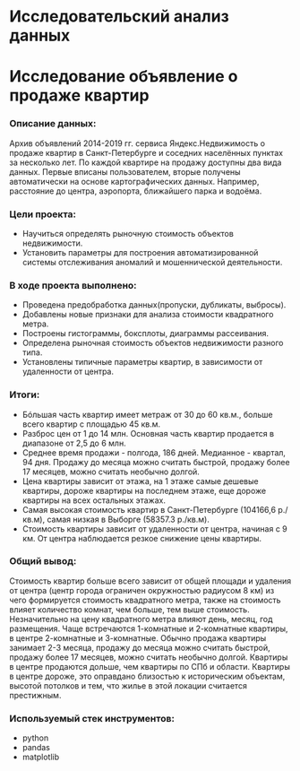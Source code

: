 # Исследовательский анализ данных
# Исследование объявление о продаже квартир

### Описание данных:
Архив объявлений 2014-2019 гг. сервиса Яндекc.Недвижимость о продаже квартир в Санкт-Петербурге и соседних населённых пунктах за несколько лет. По каждой квартире на продажу доступны два вида данных. Первые вписаны пользователем, вторые получены автоматически на основе картографических данных. Например, расстояние до центра, аэропорта, ближайшего парка и водоёма.

### Цели проекта:
- Научиться определять рыночную стоимость объектов недвижимости.
- Установить параметры для построения автоматизированной системы отслеживания аномалий и мошеннической деятельности.

### В ходе проекта выполнено:
- Проведена предобработка данных(пропуски, дубликаты, выбросы). 
- Добавлены новые признаки для анализа стоимости квадратного метра. 
-	Построены гистограммы, боксплоты, диаграммы рассеивания.
-	Определена рыночная стоимость объектов недвижимости разного типа.
-	Установлены типичные параметры квартир, в зависимости от удаленности от центра.

### Итоги:
- Бóльшая часть квартир имеет метраж от 30 до 60 кв.м., больше всего квартир с площадью 45 кв.м.
- Разброс цен от 1 до 14 млн. Основная часть квартир продается в диапазоне от 2,5 до 6 млн.
- Среднее время продажи - полгода, 186 дней. Медианное - квартал, 94 дня.
Продажу до месяца можно считать быстрой, продажу более 17 месяцев, можно считать необычно долгой.
- Цена квартиры зависит от этажа, на 1 этаже самые дешевые квартиры, дороже квартиры на последнем этаже, еще дороже квартиры на всех остальных этажах.
- Самая высокая стоимость квартир в Санкт-Петербурге (104166,6 р./кв.м), самая низкая в Выборге (58357.3 р./кв.м).
- Стоимость квартиры зависит от удаленности от центра, начиная с 9 км. От центра наблюдается резкое снижение цены квартиры.

### Общий вывод:
Стоимость квартир больше всего зависит от общей площади и удаления от центра (центр города ограничен окружностью радиусом 8 км) из чего формируется стоимость квадратного метра, также на стоимость влияет количество комнат, чем больше, тем выше стоимость. Незначительно на цену квадратного метра влияют день, месяц, год размещения.
Чаще встречаются 1-комнатные и 2-комнатные квартиры, в центре 2-комнатные и 3-комнатные. Обычно продажа квартиры занимает 2-3 месяца, продажу до месяца можно считать быстрой, продажу более 17 месяцев, можно считать необычно долгой. Квартиры в центре продаются дольше, чем квартиры по СПб и области. Квартиры в центре дороже, это оправдано близостью к историческим объектам, высотой потолков и тем, что жилье в этой локации считается престижным.

### Используемый стек инструментов:
- python
- pandas
- matplotlib
